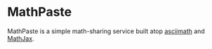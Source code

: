 # MathPaste

MathPaste is a simple math-sharing service built atop [asciimath](http://asciimath.org/) and [MathJax](https://mathjax.org/).

